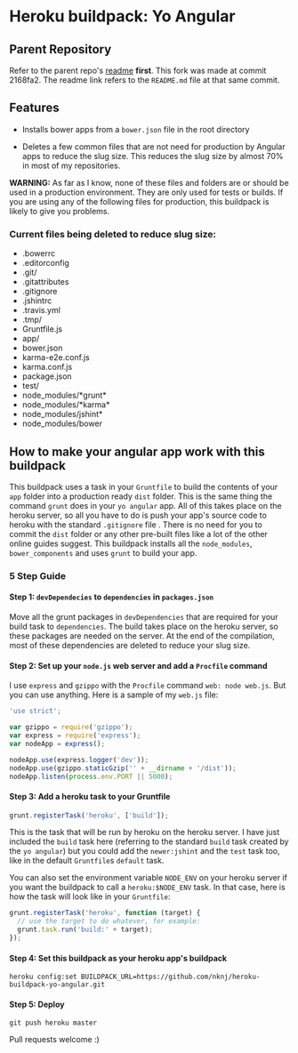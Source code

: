 # Heroku buildpack: Yo Angular

## Parent Repository
Refer to the parent repo's [readme](https://github.com/mbuchetics/heroku-buildpack-nodejs-grunt/blob/2168fa2da5e7c8adf4ef60922afc2b0199f404de/README.md) **first**. This fork was made at commit 2168fa2. The readme link refers to the `README.md` file at that same commit.

## Features
- Installs bower apps from a `bower.json` file in the root directory

- Deletes a few common files that are not need for production by Angular apps to reduce the slug size. This reduces the slug size by almost 70% in most of my repositories.  

**WARNING:** As far as I know, none of these files and folders are or should be used in a production environment. They are only used for tests or builds. If you are using any of the following files for production, this buildpack is likely to give you problems.

### Current files being deleted to reduce slug size:
- .bowerrc
- .editorconfig
- .git/
- .gitattributes
- .gitignore
- .jshintrc
- .travis.yml
- .tmp/
- Gruntfile.js
- app/
- bower.json
- karma-e2e.conf.js
- karma.conf.js
- package.json
- test/
- node_modules/\*grunt\*
- node_modules/\*karma\*
- node_modules/jshint\*
- node_modules/bower

## How to make your angular app work with this buildpack
This buildpack uses a task in your `Gruntfile` to build the contents of your `app` folder into a production ready `dist` folder. This is the same thing the command `grunt` does in your `yo angular` app. All of this takes place on the heroku server, so all you have to do is push your app's source code to heroku with the standard `.gitignore` file . There is no need for you to commit the `dist` folder or any other pre-built files like a lot of the other online guides suggest. This buildpack installs all the `node_modules`, `bower_components` and uses `grunt` to build your app.

### 5 Step Guide

#### Step 1: `devDependecies` to `dependencies` in `packages.json`
Move all the grunt packages in `devDependencies` that are required for your build task to `dependencies`. The build takes place on the heroku server, so these packages are needed on the server. At the end of the compilation, most of these dependencies are deleted to reduce your slug size.

#### Step 2: Set up your `node.js` web server and add a `Procfile` command
I use `express` and `gzippo` with the `Procfile` command `web: node web.js`. But you can use anything. Here is a sample of my `web.js` file:

```js
'use strict';

var gzippo = require('gzippo');
var express = require('express');
var nodeApp = express();

nodeApp.use(express.logger('dev'));
nodeApp.use(gzippo.staticGzip('' + __dirname + '/dist'));
nodeApp.listen(process.env.PORT || 5000);
```

#### Step 3: Add a heroku task to your Gruntfile
```js
grunt.registerTask('heroku', ['build']);
```
This is the task that will be run by heroku on the heroku server. I have just included the `build` task here (referring to the standard `build` task created by the `yo angular`) but you could add the `newer:jshint` and the `test` task too, like in the default `Gruntfile`s `default` task.

You can also set the environment variable `NODE_ENV` on your heroku server if you want the buildpack to call a `heroku:$NODE_ENV` task. In that case, here is how the task will look like in your `Gruntfile`:

```js
grunt.registerTask('heroku', function (target) {
  // use the target to do whatever, for example:
  grunt.task.run('build:' + target);
});
```

#### Step 4: Set this buildpack as your heroku app's buildpack
```
heroku config:set BUILDPACK_URL=https://github.com/nknj/heroku-buildpack-yo-angular.git
```

#### Step 5: Deploy
```
git push heroku master
```

Pull requests welcome :)
